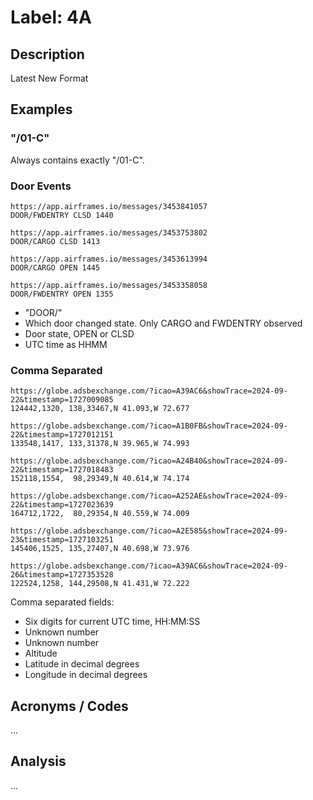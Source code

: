 # Label: 4A

## Description

Latest New Format

## Examples

### "/01-C"

Always contains exactly "/01-C".

### Door Events

```
https://app.airframes.io/messages/3453841057
DOOR/FWDENTRY CLSD 1440

https://app.airframes.io/messages/3453753802
DOOR/CARGO CLSD 1413

https://app.airframes.io/messages/3453613994
DOOR/CARGO OPEN 1445

https://app.airframes.io/messages/3453358058
DOOR/FWDENTRY OPEN 1355
```

* "DOOR/"
* Which door changed state. Only CARGO and FWDENTRY observed
* Door state, OPEN or CLSD
* UTC time as HHMM

### Comma Separated

```
https://globe.adsbexchange.com/?icao=A39AC6&showTrace=2024-09-22&timestamp=1727009085
124442,1320, 138,33467,N 41.093,W 72.677

https://globe.adsbexchange.com/?icao=A1B0FB&showTrace=2024-09-22&timestamp=1727012151
133548,1417, 133,31378,N 39.965,W 74.993

https://globe.adsbexchange.com/?icao=A24B40&showTrace=2024-09-22&timestamp=1727018483
152118,1554,  98,29349,N 40.614,W 74.174

https://globe.adsbexchange.com/?icao=A252AE&showTrace=2024-09-22&timestamp=1727023639
164712,1722,  80,29354,N 40.559,W 74.009

https://globe.adsbexchange.com/?icao=A2E585&showTrace=2024-09-23&timestamp=1727103251
145406,1525, 135,27407,N 40.698,W 73.976

https://globe.adsbexchange.com/?icao=A39AC6&showTrace=2024-09-26&timestamp=1727353528
122524,1258, 144,29508,N 41.431,W 72.222
```

Comma separated fields:
* Six digits for current UTC time, HH:MM:SS
* Unknown number
* Unknown number
* Altitude
* Latitude in decimal degrees
* Longitude in decimal degrees

## Acronyms / Codes

...

## Analysis

...
